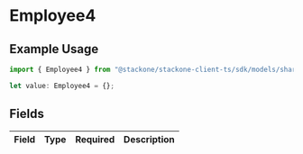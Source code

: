 # Employee4

## Example Usage

```typescript
import { Employee4 } from "@stackone/stackone-client-ts/sdk/models/shared";

let value: Employee4 = {};
```

## Fields

| Field       | Type        | Required    | Description |
| ----------- | ----------- | ----------- | ----------- |